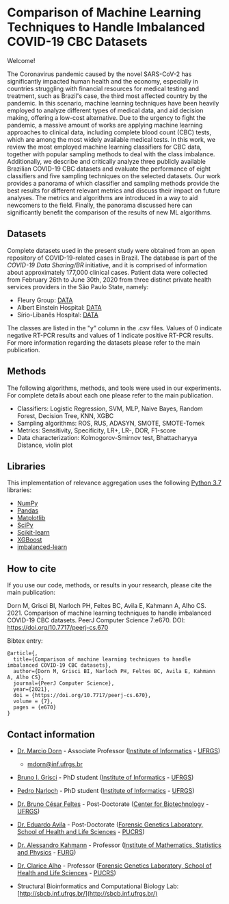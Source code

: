 # Comparison of Machine Learning Techniques to Handle Imbalanced COVID-19 CBC Datasets

Welcome!

The Coronavirus pandemic caused by the novel SARS-CoV-2 has significantly impacted human health and the economy, especially in countries struggling with financial resources for medical testing and treatment, such as Brazil's case, the third most affected country by the pandemic. In this scenario, machine learning techniques have been heavily employed to analyze different types of medical data, and aid decision making, offering a low-cost alternative. Due to the urgency to fight the pandemic, a massive amount of works are applying machine learning approaches to clinical data, including complete blood count (CBC) tests, which are among the most widely available medical tests. In this work, we review the most employed machine learning classifiers for CBC data, together with popular sampling methods to deal with the class imbalance. Additionally, we describe and critically analyze three publicly available Brazilian COVID-19 CBC datasets and evaluate the performance of eight classifiers and five sampling techniques on the selected datasets. Our work provides a panorama of which classifier and sampling methods provide the best results for different relevant metrics and discuss their impact on future analyses. The metrics and algorithms are introduced in a way to aid newcomers to the field. Finally, the panorama discussed here can significantly benefit the comparison of the results of new ML algorithms.

## Datasets

Complete datasets used in the present study were obtained from an open repository of COVID-19-related cases in Brazil. The database is part of the _COVID-19 Data Sharing/BR_ initiative, and it is comprised of information about approximately 177,000 clinical cases. Patient data were collected from February 26th to June 30th, 2020 from three distinct private health services providers in the São Paulo State, namely:

- Fleury Group: [DATA](FLEURY/DATA/)
- Albert Einstein Hospital: [DATA](AE/DATA/) 
- Sírio-Libanês Hospital: [DATA](HSL/DATA/) 

The classes are listed in the "y" column in the .csv files. Values of 0 indicate negative RT-PCR results and values of 1 indicate positive RT-PCR results. For more information regarding the datasets please refer to the main publication.

## Methods

The following algorithms, methods, and tools were used in our experiments. For complete details about each one please refer to the main publication.

- Classifiers: Logistic Regression, SVM, MLP, Naive Bayes, Random Forest, Decision Tree, KNN, XGBC
- Sampling algorithms: ROS, RUS, ADASYN, SMOTE, SMOTE-Tomek
- Metrics: Sensitivity, Specificity, LR+, LR-, DOR, F1-score
- Data characterization: Kolmogorov-Smirnov test, Bhattacharyya Distance, violin plot

## Libraries

This implementation of relevance aggregation uses the following [Python 3.7](https://www.python.org/) libraries:

- [NumPy](https://numpy.org/)
- [Pandas](https://pandas.pydata.org/)
- [Matplotlib](https://matplotlib.org/)
- [SciPy](https://www.scipy.org/)
- [Scikit-learn](https://scikit-learn.org/stable/)
- [XGBoost](https://xgboost.readthedocs.io/en/latest/python/python_intro.html)
- [imbalanced-learn](https://imbalanced-learn.org/stable/)

## How to cite

If you use our code, methods, or results in your research, please cite the main publication:

Dorn M, Grisci BI, Narloch PH, Feltes BC, Avila E, Kahmann A, Alho CS. 2021. Comparison of machine learning techniques to handle imbalanced COVID-19 CBC datasets. PeerJ Computer Science 7:e670. DOI: https://doi.org/10.7717/peerj-cs.670

Bibtex entry:
```
@article{,
  title={Comparison of machine learning techniques to handle imbalanced COVID-19 CBC datasets},
  author={Dorn M, Grisci BI, Narloch PH, Feltes BC, Avila E, Kahmann A, Alho CS},
  journal={PeerJ Computer Science},
  year={2021},
  doi = {https://doi.org/10.7717/peerj-cs.670},
  volume = {7},
  pages = {e670}
}
```

## Contact information

- [Dr. Marcio Dorn](https://orcid.org/0000-0001-8534-3480) - Associate Professor ([Institute of Informatics](https://www.inf.ufrgs.br/site/en) - [UFRGS](http://www.ufrgs.br/english/home))

    - mdorn@inf.ufrgs.br

- [Bruno I. Grisci](https://orcid.org/0000-0003-4083-5881) - PhD student ([Institute of Informatics](https://www.inf.ufrgs.br/site/en) - [UFRGS](http://www.ufrgs.br/english/home))

- [Pedro Narloch](https://scholar.google.com/citations?user=KFfidFEAAAAJ&hl=pt-PT) - PhD student ([Institute of Informatics](https://www.inf.ufrgs.br/site/en) - [UFRGS](http://www.ufrgs.br/english/home))

- [Dr. Bruno César Feltes](https://orcid.org/0000-0002-2825-8295) - Post-Doctorate ([Center for Biotechnology](https://www.ufrgs.br/ppgbcm/?lang=en) - [UFRGS](http://www.ufrgs.br/english/home))

- [Dr. Eduardo Avila]() - Post-Doctorate ([Forensic Genetics Laboratory, School of Health and Life Sciences](https://www.pucrs.br/health-sciences/) - [PUCRS](https://www.pucrs.br/en/))

- [Dr. Alessandro Kahmann](http://lattes.cnpq.br/4661839485236719) - Professor ([Institute of Mathematics, Statistics and Physics](https://imef.furg.br/) - [FURG](https://www.furg.br/en/))

- [Dr. Clarice Alho](https://orcid.org/0000-0002-4819-9587) - Professor ([Forensic Genetics Laboratory, School of Health and Life Sciences](https://www.pucrs.br/health-sciences/) - [PUCRS](https://www.pucrs.br/en/))

- Structural Bioinformatics and Computational Biology Lab: [http://sbcb.inf.ufrgs.br/](http://sbcb.inf.ufrgs.br/)
